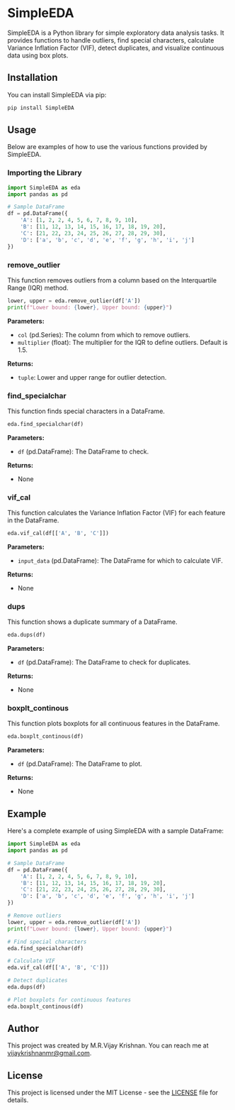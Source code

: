 
# SimpleEDA

SimpleEDA is a Python library for simple exploratory data analysis tasks. It provides functions to handle outliers, find special characters, calculate Variance Inflation Factor (VIF), detect duplicates, and visualize continuous data using box plots.

## Installation

You can install SimpleEDA via pip:

```bash
pip install SimpleEDA
```

## Usage

Below are examples of how to use the various functions provided by SimpleEDA.

### Importing the Library

```python
import SimpleEDA as eda
import pandas as pd

# Sample DataFrame
df = pd.DataFrame({
    'A': [1, 2, 2, 4, 5, 6, 7, 8, 9, 10],
    'B': [11, 12, 13, 14, 15, 16, 17, 18, 19, 20],
    'C': [21, 22, 23, 24, 25, 26, 27, 28, 29, 30],
    'D': ['a', 'b', 'c', 'd', 'e', 'f', 'g', 'h', 'i', 'j']
})
```

### remove_outlier

This function removes outliers from a column based on the Interquartile Range (IQR) method.

```python
lower, upper = eda.remove_outlier(df['A'])
print(f"Lower bound: {lower}, Upper bound: {upper}")
```

**Parameters:**
- `col` (pd.Series): The column from which to remove outliers.
- `multiplier` (float): The multiplier for the IQR to define outliers. Default is 1.5.

**Returns:**
- `tuple`: Lower and upper range for outlier detection.

### find_specialchar

This function finds special characters in a DataFrame.

```python
eda.find_specialchar(df)
```

**Parameters:**
- `df` (pd.DataFrame): The DataFrame to check.

**Returns:**
- None

### vif_cal

This function calculates the Variance Inflation Factor (VIF) for each feature in the DataFrame.

```python
eda.vif_cal(df[['A', 'B', 'C']])
```

**Parameters:**
- `input_data` (pd.DataFrame): The DataFrame for which to calculate VIF.

**Returns:**
- None

### dups

This function shows a duplicate summary of a DataFrame.

```python
eda.dups(df)
```

**Parameters:**
- `df` (pd.DataFrame): The DataFrame to check for duplicates.

**Returns:**
- None

### boxplt_continous

This function plots boxplots for all continuous features in the DataFrame.

```python
eda.boxplt_continous(df)
```

**Parameters:**
- `df` (pd.DataFrame): The DataFrame to plot.

**Returns:**
- None

## Example

Here's a complete example of using SimpleEDA with a sample DataFrame:

```python
import SimpleEDA as eda
import pandas as pd

# Sample DataFrame
df = pd.DataFrame({
    'A': [1, 2, 2, 4, 5, 6, 7, 8, 9, 10],
    'B': [11, 12, 13, 14, 15, 16, 17, 18, 19, 20],
    'C': [21, 22, 23, 24, 25, 26, 27, 28, 29, 30],
    'D': ['a', 'b', 'c', 'd', 'e', 'f', 'g', 'h', 'i', 'j']
})

# Remove outliers
lower, upper = eda.remove_outlier(df['A'])
print(f"Lower bound: {lower}, Upper bound: {upper}")

# Find special characters
eda.find_specialchar(df)

# Calculate VIF
eda.vif_cal(df[['A', 'B', 'C']])

# Detect duplicates
eda.dups(df)

# Plot boxplots for continuous features
eda.boxplt_continous(df)
```

## Author

This project was created by M.R.Vijay Krishnan. You can reach me at [vijaykrishnanmr@gmail.com](mailto:vijaykrishnanmr@gmail.com).

## License

This project is licensed under the MIT License - see the [LICENSE](LICENSE) file for details.
